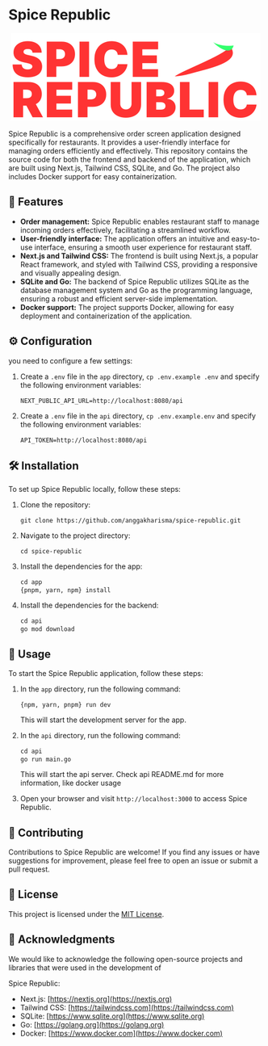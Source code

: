 # Spice Republic

<p align="center">
  <img src="app/public/images/logo.svg" alt="Spice Republic Logo">
</p>

Spice Republic is a comprehensive order screen application designed specifically for restaurants. It provides a user-friendly interface for managing orders efficiently and effectively. This repository contains the source code for both the frontend and backend of the application, which are built using Next.js, Tailwind CSS, SQLite, and Go. The project also includes Docker support for easy containerization.

## 🚀 Features

- **Order management:** Spice Republic enables restaurant staff to manage incoming orders effectively, facilitating a streamlined workflow.
- **User-friendly interface:** The application offers an intuitive and easy-to-use interface, ensuring a smooth user experience for restaurant staff.
- **Next.js and Tailwind CSS:** The frontend is built using Next.js, a popular React framework, and styled with Tailwind CSS, providing a responsive and visually appealing design.
- **SQLite and Go:** The backend of Spice Republic utilizes SQLite as the database management system and Go as the programming language, ensuring a robust and efficient server-side implementation.
- **Docker support:** The project supports Docker, allowing for easy deployment and containerization of the application.


## ⚙️ Configuration

you need to configure a few settings:

1. Create a `.env` file in the `app` directory, `cp .env.example .env` and specify the following environment variables:

   ```
   NEXT_PUBLIC_API_URL=http://localhost:8080/api
   ```
2. Create a `.env` file in the `api` directory, `cp .env.example.env` and specify the following environment variables:

   ```
   API_TOKEN=http://localhost:8080/api
   ```

## 🛠️ Installation
To set up Spice Republic locally, follow these steps:

1. Clone the repository:

   ```
   git clone https://github.com/anggakharisma/spice-republic.git
   ```

2. Navigate to the project directory:

   ```
   cd spice-republic
   ```

3. Install the dependencies for the app:

   ```
   cd app
   {pnpm, yarn, npm} install
   ```

4. Install the dependencies for the backend:

   ```
   cd api
   go mod download
   ```

## 🚀 Usage

To start the Spice Republic application, follow these steps:

1. In the `app` directory, run the following command:

   ```
   {npm, yarn, pnpm} run dev
   ```

   This will start the development server for the app.

2. In the `api` directory, run the following command:

   ```
   cd api
   go run main.go
   ```

   This will start the api server.
   Check api README.md for more information, like docker usage

3. Open your browser and visit `http://localhost:3000` to access Spice Republic.

## 👥 Contributing

Contributions to Spice Republic are welcome! If you find any issues or have suggestions for improvement, please feel free to open an issue or submit a pull request.

## 📄 License

This project is licensed under the [MIT License](LICENSE).

## 👏 Acknowledgments

We would like to acknowledge the following open-source projects and libraries that were used in the development of

 Spice Republic:

- Next.js: [https://nextjs.org](https://nextjs.org)
- Tailwind CSS: [https://tailwindcss.com](https://tailwindcss.com)
- SQLite: [https://www.sqlite.org](https://www.sqlite.org)
- Go: [https://golang.org](https://golang.org)
- Docker: [https://www.docker.com](https://www.docker.com)
